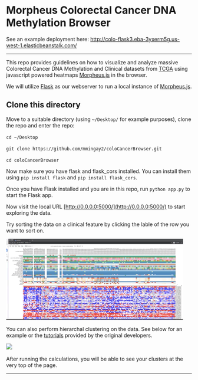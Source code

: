 # Morpheus Colorectal Cancer DNA Methylation Browser

See an example deployment here: http://colo-flask3.eba-3yxerm5g.us-west-1.elasticbeanstalk.com/

---

This repo provides guidelines on how to visualize and analyze massive Colorectal Cancer DNA Methylation and Clinical datasets from [TCGA](https://portal.gdc.cancer.gov/) using javascript powered heatmaps [Morpheus.js](https://github.com/cmap/morpheus.js) in the browser.

We will utilize [Flask](https://palletsprojects.com/p/flask/) as our webserver to run a local instance of [Morpheus.js](https://github.com/cmap/morpheus.js).


## Clone this directory

Move to a suitable directory (using `~/Desktop/` for example purposes), clone the repo and enter the repo:

`cd ~/Desktop`

`git clone https://github.com/mmingay2/coloCancerBrowser.git`

`cd coloCancerBrowser`

Now make sure you have flask and flask_cors installed. You can install them using `pip install flask` and `pip install flask_cors`.

Once you have Flask installed and you are in this repo, run `python app.py` to start the Flask app.

Now visit the local URL [http://0.0.0.0:5000/](http://0.0.0.0:5000/) to start exploring the data.

Try sorting the data on a clinical feature by clicking the lable of the row you want to sort on.

![](./img/morpheus_demo.gif)

You can also perform hierarchal clustering on the data. See below for an example or the [tutorials](https://software.broadinstitute.org/morpheus/tutorial.html) provided by the original developers.

![](./img/clustering_smaller.gif)


After running the calculations, you will be able to see your clusters at the very top of the page.

---


